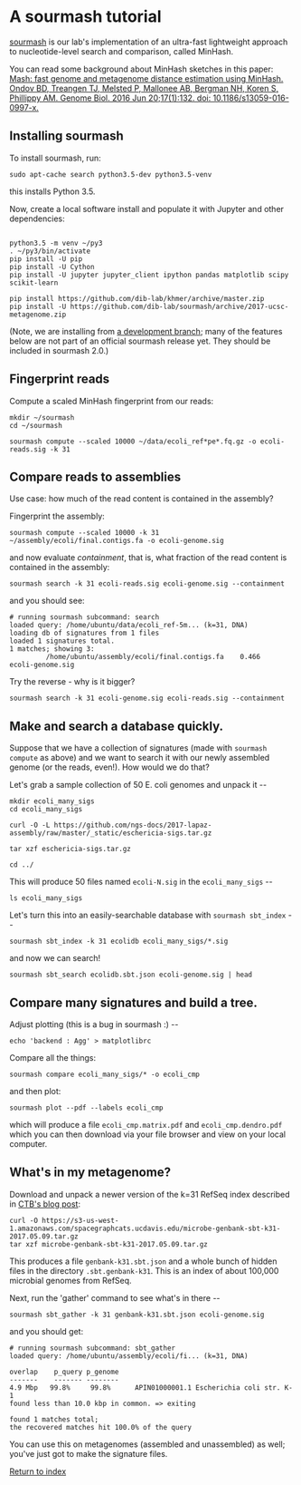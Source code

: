 # A sourmash tutorial

[sourmash](http://sourmash.readthedocs.io/en/latest/) is our lab's
implementation of an ultra-fast lightweight approach to
nucleotide-level search and comparison, called MinHash.

You can read some background about MinHash sketches in this paper:
[Mash: fast genome and metagenome distance estimation using MinHash. Ondov BD, Treangen TJ, Melsted P, Mallonee AB, Bergman NH, Koren S, Phillippy AM. Genome Biol. 2016 Jun 20;17(1):132. doi: 10.1186/s13059-016-0997-x.](http://genomebiology.biomedcentral.com/articles/10.1186/s13059-016-0997-x)

## Installing sourmash

To install sourmash, run:

```
sudo apt-cache search python3.5-dev python3.5-venv
```

this installs Python 3.5.

Now, create a local software install and populate it with Jupyter and
other dependencies:

```

python3.5 -m venv ~/py3
. ~/py3/bin/activate
pip install -U pip
pip install -U Cython
pip install -U jupyter jupyter_client ipython pandas matplotlib scipy scikit-learn

pip install https://github.com/dib-lab/khmer/archive/master.zip
pip install -U https://github.com/dib-lab/sourmash/archive/2017-ucsc-metagenome.zip

```

(Note, we are installing from [a development branch](https://github.com/dib-lab/sourmash/pull/188); many of the features below are not part of an official sourmash release yet.  They should be included in sourmash 2.0.)

## Fingerprint reads

Compute a scaled MinHash fingerprint from our reads:

```
mkdir ~/sourmash
cd ~/sourmash

sourmash compute --scaled 10000 ~/data/ecoli_ref*pe*.fq.gz -o ecoli-reads.sig -k 31
```

## Compare reads to assemblies

Use case: how much of the read content is contained in the assembly?

Fingerprint the assembly:

```
sourmash compute --scaled 10000 -k 31 ~/assembly/ecoli/final.contigs.fa -o ecoli-genome.sig
```

and now evaluate *containment*, that is, what fraction of the read content is
contained in the assembly:

```
sourmash search -k 31 ecoli-reads.sig ecoli-genome.sig --containment
```

and you should see:

```
# running sourmash subcommand: search
loaded query: /home/ubuntu/data/ecoli_ref-5m... (k=31, DNA)
loading db of signatures from 1 files
loaded 1 signatures total.
1 matches; showing 3:
         /home/ubuntu/assembly/ecoli/final.contigs.fa    0.466   ecoli-genome.sig
```


Try the reverse - why is it bigger?
         
```
sourmash search -k 31 ecoli-genome.sig ecoli-reads.sig --containment
```

## Make and search a database quickly.

Suppose that we have a collection of signatures (made with `sourmash
compute` as above) and we want to search it with our newly assembled
genome (or the reads, even!). How would we do that?

Let's grab a sample collection of 50 E. coli genomes and unpack it --

```
mkdir ecoli_many_sigs
cd ecoli_many_sigs

curl -O -L https://github.com/ngs-docs/2017-lapaz-assembly/raw/master/_static/eschericia-sigs.tar.gz

tar xzf eschericia-sigs.tar.gz

cd ../

```

This will produce 50 files named `ecoli-N.sig` in the `ecoli_many_sigs` --

```
ls ecoli_many_sigs
```

Let's turn this into an easily-searchable database with `sourmash sbt_index` --

```
sourmash sbt_index -k 31 ecolidb ecoli_many_sigs/*.sig
```

and now we can search!

```
sourmash sbt_search ecolidb.sbt.json ecoli-genome.sig | head
```

## Compare many signatures and build a tree.

Adjust plotting (this is a bug in sourmash :) --
```
echo 'backend : Agg' > matplotlibrc
```

Compare all the things:

```
sourmash compare ecoli_many_sigs/* -o ecoli_cmp
```

and then plot:

```
sourmash plot --pdf --labels ecoli_cmp
```

which will produce a file `ecoli_cmp.matrix.pdf` and `ecoli_cmp.dendro.pdf`
which you can then download via your file browser and view on your local
computer.

## What's in my metagenome?

Download and unpack a newer version of the k=31 RefSeq index described in
[CTB's blog post](http://ivory.idyll.org/blog/2016-sourmash-sbt-more.html):

```
curl -O https://s3-us-west-1.amazonaws.com/spacegraphcats.ucdavis.edu/microbe-genbank-sbt-k31-2017.05.09.tar.gz
tar xzf microbe-genbank-sbt-k31-2017.05.09.tar.gz
```

This produces a file `genbank-k31.sbt.json` and a whole bunch of hidden
files in the directory `.sbt.genbank-k31`.  This is an index of about 100,000
microbial genomes from RefSeq.

Next, run the 'gather' command to see what's in there --
```
sourmash sbt_gather -k 31 genbank-k31.sbt.json ecoli-genome.sig
```

and you should get:

```
# running sourmash subcommand: sbt_gather
loaded query: /home/ubuntu/assembly/ecoli/fi... (k=31, DNA)

overlap    p_query p_genome
-------    ------- --------
4.9 Mbp   99.8%     99.8%      APIN01000001.1 Escherichia coli str. K-1
found less than 10.0 kbp in common. => exiting

found 1 matches total;
the recovered matches hit 100.0% of the query
```

You can use this on metagenomes (assembled and unassembled) as well; you've
just got to make the signature files.

[Return to index](index.html)
